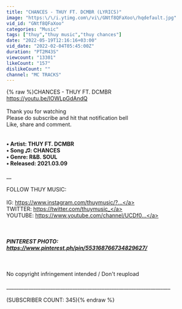 ```yaml
---
title: "CHANCES - THUY FT. DCMBR (LYRICS)"
image: "https:\/\/i.ytimg.com\/vi\/GNtf8QFaXoo\/hqdefault.jpg"
vid_id: "GNtf8QFaXoo"
categories: "Music"
tags: ["thuy","thuy music","thuy chances"]
date: "2022-05-19T12:16:16+03:00"
vid_date: "2022-02-04T05:45:00Z"
duration: "PT2M43S"
viewcount: "13301"
likeCount: "157"
dislikeCount: ""
channel: "MC TRACKS"
---
```

{% raw %}CHANCES - THUY FT. DCMBR<br /><a rel="nofollow" target="blank" href="https://youtu.be/IOWLpGdAndQ">https://youtu.be/IOWLpGdAndQ</a><br /><br />Thank you for watching<br />Please do subscribe and hit that notification bell<br />Like, share and comment.<br />__________________________________________________________________<br /><br />• Artist: THUY FT. DCMBR<br />• Song ♫: CHANCES<br />• Genre: R&amp;B. SOUL<br />• Released: 2021.03.09<br /><br />____________________________________________________________________<br /><br />FOLLOW THUY MUSIC:<br /><br />IG: <a rel="nofollow" target="blank" href="https://www.instagram.com/thuymusic/?...">https://www.instagram.com/thuymusic/?...</a><br />TWITTER: <a rel="nofollow" target="blank" href="https://twitter.com/thuymusic_">https://twitter.com/thuymusic_</a><br />YOUTUBE: <a rel="nofollow" target="blank" href="https://www.youtube.com/channel/UCDf0...">https://www.youtube.com/channel/UCDf0...</a><br /><br />___________________________________________________________________<br /><br />PINTEREST PHOTO:<br /><a rel="nofollow" target="blank" href="https://www.pinterest.ph/pin/553168766734829627/">https://www.pinterest.ph/pin/553168766734829627/</a><br /><br />___________________________________________________________________<br /><br /> No copyright infringement intended / Don't reupload<br /><br />___________________________________________________________________<br /><br />(SUBSCRIBER COUNT: 345){% endraw %}
